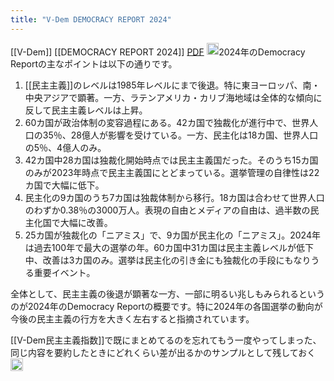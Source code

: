 ```yaml
---
title: "V-Dem DEMOCRACY REPORT 2024"
---
```


[[V-Dem]] [[DEMOCRACY REPORT 2024]]
[PDF](https://www.v-dem.net/documents/43/v-dem_dr2024_lowres.pdf#:~:text=URL%3A%20https%3A%2F%2Fwww.v)
<img src='https://scrapbox.io/api/pages/nishio/claude/icon' alt='claude.icon' height="19.5"/>2024年のDemocracy Reportの主なポイントは以下の通りです。
1. [[民主主義]]のレベルは1985年レベルにまで後退。特に東ヨーロッパ、南・中央アジアで顕著。一方、ラテンアメリカ・カリブ海地域は全体的な傾向に反して民主主義レベルは上昇。
2. 60カ国が政治体制の変容過程にある。42カ国で独裁化が進行中で、世界人口の35％、28億人が影響を受けている。一方、民主化は18カ国、世界人口の5％、4億人のみ。
3. 42カ国中28カ国は独裁化開始時点では民主主義国だった。そのうち15カ国のみが2023年時点で民主主義国にとどまっている。選挙管理の自律性は22カ国で大幅に低下。
4. 民主化の9カ国のうち7カ国は独裁体制から移行。18カ国は合わせて世界人口のわずか0.38％の3000万人。表現の自由とメディアの自由は、過半数の民主化国で大幅に改善。
5. 25カ国が独裁化の「ニアミス」で、9カ国が民主化の「ニアミス」。2024年は過去100年で最大の選挙の年。60カ国中31カ国は民主主義レベルが低下中、改善は3カ国のみ。選挙は民主化の引き金にも独裁化の手段にもなりうる重要イベント。

全体として、民主主義の後退が顕著な一方、一部に明るい兆しもみられるというのが2024年のDemocracy Reportの概要です。特に2024年の各国選挙の動向が今後の民主主義の行方を大きく左右すると指摘されています。

[[V-Dem民主主義指数]]で既にまとめてるのを忘れてもう一度やってしまった、同じ内容を要約したときにどれくらい差が出るかのサンプルとして残しておく<img src='https://scrapbox.io/api/pages/nishio/nishio/icon' alt='nishio.icon' height="19.5"/>
